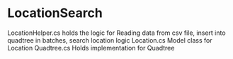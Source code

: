 # LocationSearch

LocationHelper.cs holds the logic for Reading data from csv file, insert into quadtree in batches, search location logic
Location.cs Model class for Location
Quadtree.cs Holds implementation for Quadtree
